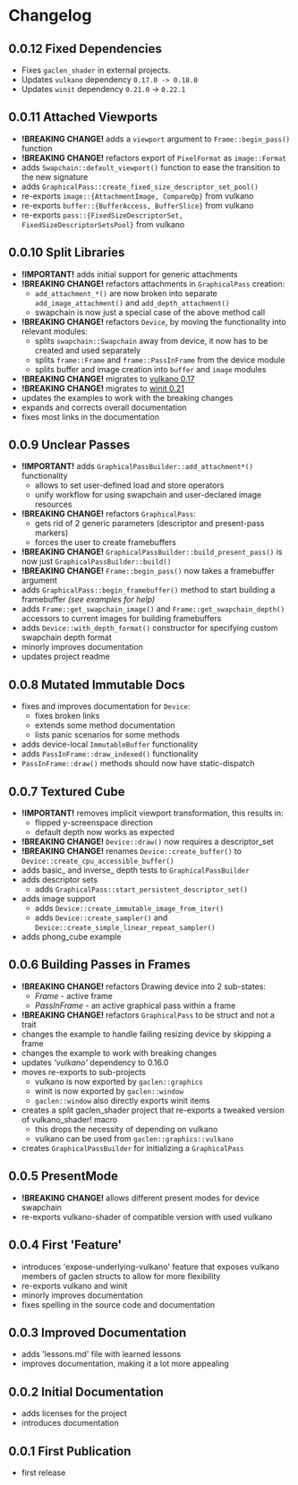 # Changelog

## 0.0.12 Fixed Dependencies

- Fixes `gaclen_shader` in external projects.
- Updates `vulkano` dependency `0.17.0 -> 0.18.0`
- Updates `winit` dependency `0.21.0` -> `0.22.1`

## 0.0.11 Attached Viewports

- **!BREAKING CHANGE!** adds a `viewport` argument to `Frame::begin_pass()` function
- **!BREAKING CHANGE!** refactors export of `PixelFormat` as `image::Format`
- adds `Swapchain::default_viewport()` function to ease the transition to the new signature
- adds `GraphicalPass::create_fixed_size_descriptor_set_pool()`
- re-exports `image::{AttachmentImage, CompareOp}` from vulkano
- re-exports `buffer::{BufferAccess, BufferSlice}` from vulkano
- re-exports `pass::{FixedSizeDescriptorSet, FixedSizeDescriptorSetsPool}` from vulkano

## 0.0.10 Split Libraries

- **!IMPORTANT!** adds initial support for generic attachments
- **!BREAKING CHANGE!** refactors attachments in `GraphicalPass` creation:
  - `add_attachment_*()` are now broken into separate `add_image_attachment()` and `add_depth_attachment()`
  - swapchain is now just a special case of the above method call
- **!BREAKING CHANGE!** refactors `Device`, by moving the functionality into relevant modules:
  - splits `swapchain::Swapchain` away from device, it now has to be created and used separately
  - splits `frame::Frame` and `frame::PassInFrame` from the device module
  - splits buffer and image creation into `buffer` and `image` modules
- **!BREAKING CHANGE!** migrates to [vulkano 0.17](https://github.com/vulkano-rs/vulkano/blob/master/CHANGELOG_VULKANO.md)
- **!BREAKING CHANGE!** migrates to [winit 0.21](https://github.com/rust-windowing/winit/blob/master/CHANGELOG.md)
- updates the examples to work with the breaking changes
- expands and corrects overall documentation
- fixes most links in the documentation

## 0.0.9 Unclear Passes

- **!IMPORTANT!** adds `GraphicalPassBuilder::add_attachment*()` functionality
  - allows to set user-defined load and store operators
  - unify workflow for using swapchain and user-declared image resources
- **!BREAKING CHANGE!** refactors `GraphicalPass`:
  - gets rid of 2 generic parameters (descriptor and present-pass markers)
  - forces the user to create framebuffers
- **!BREAKING CHANGE!** `GraphicalPassBuilder::build_present_pass()` is now just `GraphicalPassBuilder::build()`
- **!BREAKING CHANGE!** `Frame::begin_pass()` now takes a framebuffer argument
- adds `GraphicalPass::begin_framebuffer()` method to start building a framebuffer *(see examples for help)*
- adds `Frame::get_swapchain_image()` and `Frame::get_swapchain_depth()` accessors to current images for building framebuffers
- adds `Device::with_depth_format()` constructor for specifying custom swapchain depth format
- minorly improves documentation
- updates project readme

## 0.0.8 Mutated Immutable Docs

- fixes and improves documentation for `Device`:
  - fixes broken links
  - extends some method documentation
  - lists panic scenarios for some methods
- adds device-local `ImmutableBuffer` functionality
- adds `PassInFrame::draw_indexed()` functionality
- `PassInFrame::draw()` methods should now have static-dispatch

## 0.0.7 Textured Cube

- **!IMPORTANT!** removes implicit viewport transformation, this results in:
  - flipped y-screenspace direction
  - default depth now works as expected
- **!BREAKING CHANGE!** `Device::draw()` now requires a descriptor_set
- **!BREAKING CHANGE!** renames `Device::create_buffer()` to `Device::create_cpu_accessible_buffer()`
- adds basic_ and inverse_ depth tests to `GraphicalPassBuilder`
- adds descriptor sets
  - adds `GraphicalPass::start_persistent_descriptor_set()`
- adds image support
  - adds `Device::create_immutable_image_from_iter()`
  - adds `Device::create_sampler()` and `Device::create_simple_linear_repeat_sampler()`
- adds phong_cube example

## 0.0.6 Building Passes in Frames

- **!BREAKING CHANGE!** refactors Drawing device into 2 sub-states:
  - *Frame* - active frame
  - *PassInFrame* - an active graphical pass within a frame
- **!BREAKING CHANGE!** refactors `GraphicalPass` to be struct and not a trait
- changes the example to handle failing resizing device by skipping a frame
- changes the example to work with breaking changes
- updates *'vulkano'* dependency to 0.16.0
- moves re-exports to sub-projects
  - vulkano is now exported by `gaclen::graphics`
  - winit is now exported by `gaclen::window`
  - `gaclen::window` also directly exports winit items
- creates a split gaclen_shader project that re-exports a tweaked version of vulkano_shader! macro
  - this drops the necessity of depending on vulkano
  - vulkano can be used from `gaclen::graphics::vulkano`
- creates `GraphicalPassBuilder` for initializing a `GraphicalPass`

## 0.0.5 PresentMode

- **!BREAKING CHANGE!** allows different present modes for device swapchain
- re-exports vulkano-shader of compatible version with used vulkano

## 0.0.4 First 'Feature'

- introduces 'expose-underlying-vulkano' feature that exposes vulkano members of gaclen structs to allow for more flexibility
- re-exports vulkano and winit
- minorly improves documentation
- fixes spelling in the source code and documentation

## 0.0.3 Improved Documentation

- adds 'lessons.md' file with learned lessons
- improves documentation, making it a lot more appealing

## 0.0.2 Initial Documentation

- adds licenses for the project
- introduces documentation

## 0.0.1 First Publication

- first release
